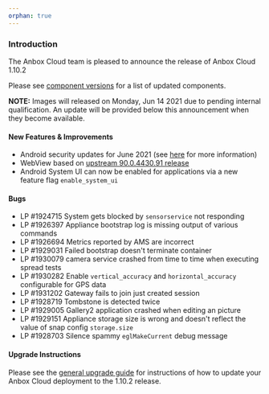 ```yaml
---
orphan: true
---
```

### Introduction

The Anbox Cloud team is pleased to announce the release of Anbox Cloud 1.10.2

Please see [component versions](https://anbox-cloud.io/docs/component-versions) for a list of updated components.

**NOTE:** Images will released on Monday, Jun 14 2021 due to pending internal qualification. An update will be provided below this announcement when they become available.

#### New Features & Improvements

* Android security updates for June 2021 (see [here](https://source.android.com/security/bulletin/2021-06-01) for more information)
* WebView based on [upstream 90.0.4430.91 release](https://chromereleases.googleblog.com/2021/06/chrome-for-android-update.html)
* Android System UI can now be enabled for applications via a new feature flag `enable_system_ui`

#### Bugs

* LP #1924715 System gets blocked by `sensorservice` not responding 
* LP #1926397 Appliance bootstrap log is missing output of various commands 
* LP #1926694 Metrics reported by AMS are incorrect 
* LP #1929031 Failed bootstrap doesn't terminate container 
* LP #1930079 camera service crashed from time to time when executing spread tests
* LP #1930282 Enable `vertical_accuracy` and `horizontal_accuracy` configurable for GPS data 
* LP #1931202 Gateway fails to join just created session 
* LP #1928719 Tombstone is detected twice 
* LP #1929005 Gallery2 application crashed when editing an picture 
* LP #1929151 Appliance storage size is wrong and doesn't reflect the value of snap config `storage.size`  
* LP #1928703 Silence spammy `eglMakeCurrent` debug message 

#### Upgrade Instructions

Please see the [general upgrade guide](https://anbox-cloud.io/docs/installation/upgrading-from-previous-versions) for instructions of how to update your Anbox Cloud deployment to the 1.10.2 release.